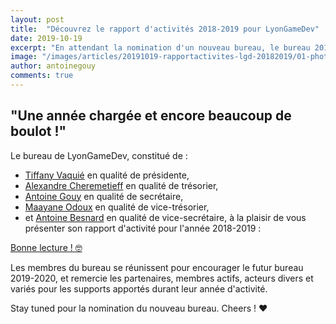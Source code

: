 ```yaml
---
layout: post
title:  "Découvrez le rapport d'activités 2018-2019 pour LyonGameDev"
date: 2019-10-19
excerpt: "En attendant la nomination d'un nouveau bureau, le bureau 2018-2019 à le plaisir de vous présenter son rapport d'activités..."
image: "/images/articles/20191019-rapportactivites-lgd-20182019/01-photorapportactivites1819.jpg"
author: antoinegouy
comments: true
---
```


## "Une année chargée et encore beaucoup de boulot !"

Le bureau de LyonGameDev, constitué de :
- [Tiffany Vaquié]({{site.data.linkedin.tiffanyvaquie}}) en qualité de présidente,
- [Alexandre Cheremetieff]({{site.data.linkedin.alexandrecheremetieff}}) en qualité de trésorier,
- [Antoine Gouy]({{site.data.linkedin.antoinegouy}}) en qualité de secrétaire,
- [Maayane Odoux]({{site.data.linkedin.maayaneodoux}}) en qualité de vice-trésorier,
- et [Antoine Besnard]({{site.data.linkedin.antoinebesnard}}) en qualité de vice-secrétaire,
à la plaisir de vous présenter son rapport d'activité pour l'année 2018-2019 :

[Bonne lecture ! 🤓]({{site.data.docs.docs1819.rapportactivites1819}})

Les membres du bureau se réunissent pour encourager le futur bureau 2019-2020, et remercie les partenaires, membres actifs, acteurs divers et variés pour les supports apportés durant leur année d'activité.

Stay tuned pour la nomination du nouveau bureau.
Cheers ! ❤️

